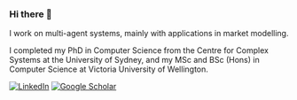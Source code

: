 ### Hi there 👋

I work on multi-agent systems, mainly with applications in market modelling.

I completed my PhD in Computer Science from the Centre for Complex Systems at the University of Sydney, and my MSc and BSc (Hons) in Computer Science at Victoria University of Wellington. 

[![LinkedIn](https://img.shields.io/badge/LinkedIn-0077B5?style=for-the-badge&logo=linkedin&logoColor=white)](https://www.linkedin.com/in/benjaminpatrickevans) [![Google Scholar](https://img.shields.io/badge/Google%20Scholar-orange?style=for-the-badge&logo=google&logoColor=white)](https://scholar.google.com/citations?user=yfrOml0AAAAJ)
